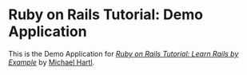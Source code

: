 # Ruby on Rails Tutorial: Demo Application

This is the Demo Application for
[*Ruby on Rails Tutorial: Learn Rails by Example*](http://railstutorial.org/)
by [Michael Hartl](http://michaelhartl.com/).
